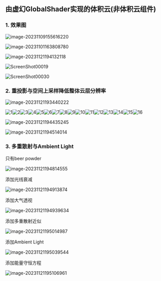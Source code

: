 ## 由虚幻GlobalShader实现的体积云(非体积云组件)

### 1. 效果图

![image-20231109155616220](assets/image-20231109155616220.png)

![image-20231101163808780](assets/image-20231101163808780.png)

![image-20231121194132118](assets/image-20231121194132118.png)

![ScreenShot00019](assets/ScreenShot00019.png)

![ScreenShot00030](assets/ScreenShot00030.png)

### 2. 重投影与空间上采样降低整体云层分辨率

![image-20231121193440222](assets/image-20231121193440222.png)

![1](assets/1.png)![2](assets/2.png)![3](assets/3.png)![4](assets/4.png)![5](assets/5.png)![6](assets/6.png)![7](assets/7.png)![8](assets/8.png)![9](assets/9.png)![10](assets/10.png)![11](assets/11.png)![12](assets/12.png)![13](assets/13.png)![14](assets/14.png)![15](assets/15.png)![16](assets/16-17005670239421.png)

![image-20231121194435245](assets/image-20231121194435245.png)

![image-20231121194514014](assets/image-20231121194514014.png)

### 3. 多重散射与Ambient Light

只有beer powder

![image-20231121194814555](assets/image-20231121194814555.png)

添加光线衰减

![image-20231121194913874](assets/image-20231121194913874.png)

添加大气透视

![image-20231121194939634](assets/image-20231121194939634.png)

添加多重散射近似

![image-20231121195014987](assets/image-20231121195014987.png)

添加Ambient Light

![image-20231121195039544](assets/image-20231121195039544.png)

添加能量守恒方程

![image-20231121195106961](assets/image-20231121195106961.png)
